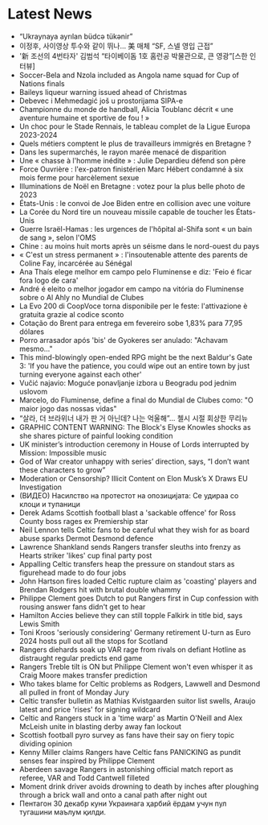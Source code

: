 # Latest News
-  “Ukraynaya ayrılan büdcə tükənir”
-  이정후, 사이영상 투수와 같이 뛰나… 美 매체 “SF, 스넬 영입 근접”
-  '新 조선의 4번타자' 김범석 “타이베이돔 1호 홈런공 박물관으로, 큰 영광”[스한 인터뷰]
-  Soccer-Bela and Nzola included as Angola name squad for Cup of Nations finals
-  Baileys liqueur warning issued ahead of Christmas
-  Debevec i Mehmedagić još u prostorijama SIPA-e
-  Championne du monde de handball, Alicia Toublanc décrit « une aventure humaine et sportive de fou ! »
-  Un choc pour le Stade Rennais, le tableau complet de la Ligue Europa 2023-2024
-  Quels métiers comptent le plus de travailleurs immigrés en Bretagne ?
-  Dans les supermarchés, le rayon marée menacé de disparition
-  Une « chasse à l'homme inédite » : Julie Depardieu défend son père
-  Force Ouvrière : l'ex-patron finistérien Marc Hébert condamné à six mois ferme pour harcèlement sexue
-  Illuminations de Noël en Bretagne : votez pour la plus belle photo de 2023
-  États-Unis : le convoi de Joe Biden entre en collision avec une voiture
-  La Corée du Nord tire un nouveau missile capable de toucher les États-Unis
-  Guerre Israël-Hamas : les urgences de l'hôpital al-Shifa sont « un bain de sang », selon l'OMS
-  Chine : au moins huit morts après un séisme dans le nord-ouest du pays
-  « C'est un stress permanent » : l'insoutenable attente des parents de Coline Fay, incarcérée au Sénégal
-  Ana Thaís elege melhor em campo pelo Fluminense e diz: 'Feio é ficar fora logo de cara'
-  André é eleito o melhor jogador em campo na vitória do Fluminense sobre o Al Ahly no Mundial de Clubes
-  La Evo 200 di CoopVoce torna disponibile per le feste: l'attivazione è gratuita grazie al codice sconto
-  Cotação do Brent para entrega em fevereiro sobe 1,83% para 77,95 dólares
-  Porro arrasador após 'bis' de Gyokeres ser anulado: "Achavam mesmo..."
-  This mind-blowingly open-ended RPG might be the next Baldur's Gate 3: 'If you have the patience, you could wipe out an entire town by just turning everyone against each other'
-  Vučić najavio: Moguće ponavljanje izbora u Beogradu pod jednim uslovom
-  Marcelo, do Fluminense, define a final do Mundial de Clubes como: "O maior jogo das nossas vidas"
-  “살라, 더 브라위너 내가 판 거 아닌데? 나는 억울해”... 첼시 시절 회상한 무리뉴
-  GRAPHIC CONTENT WARNING: The Block's Elyse Knowles shocks as she shares picture of painful looking condition
-  UK minister’s introduction ceremony in House of Lords interrupted by Mission: Impossible music
-  God of War creator unhappy with series’ direction, says, “I don’t want these characters to grow”
-  Moderation or Censorship? Illicit Content on Elon Musk’s X Draws EU Investigation
-  (ВИДЕО) Насилство на протестот на опозицијата: Се удираа со клоци и тупаници
-  Derek Adams Scottish football blast a 'sackable offence' for Ross County boss rages ex Premiership star
-  Neil Lennon tells Celtic fans to be careful what they wish for as board abuse sparks Dermot Desmond defence
-  Lawrence Shankland sends Rangers transfer sleuths into frenzy as Hearts striker 'likes' cup final party post
-  Appalling Celtic transfers heap the pressure on standout stars as figurehead made to do four jobs
-  John Hartson fires loaded Celtic rupture claim as 'coasting' players and Brendan Rodgers hit with brutal double whammy
-  Philippe Clement goes Dutch to put Rangers first in Cup confession with rousing answer fans didn't get to hear
-  Hamilton Accies believe they can still topple Falkirk in title bid, says Lewis Smith
-  Toni Kroos 'seriously considering' Germany retirement U-turn as Euro 2024 hosts pull out all the stops for Scotland
-  Rangers diehards soak up VAR rage from rivals on defiant Hotline as distraught regular predicts end game
-  Rangers Treble tilt is ON but Philippe Clement won't even whisper it as Craig Moore makes transfer prediction
-  Who takes blame for Celtic problems as Rodgers, Lawwell and Desmond all pulled in front of Monday Jury
-  Celtic transfer bulletin as Mathias Kvistgaarden suitor list swells, Araujo latest and price 'rises' for signing wildcard
-  Celtic and Rangers stuck in a 'time warp' as Martin O'Neill and Alex McLeish unite in blasting derby away fan lockout
-  Scottish football pyro survey as fans have their say on fiery topic dividing opinion
-  Kenny Miller claims Rangers have Celtic fans PANICKING as pundit senses fear inspired by Philippe Clement
-  Aberdeen savage Rangers in astonishing official match report as referee, VAR and Todd Cantwell filleted
-  Moment drink driver avoids drowning to death by inches after ploughing through a brick wall and onto a canal path after night out
-  Пентагон 30 декабр куни Украинага ҳарбий ёрдам учун пул тугашини маълум қилди.
